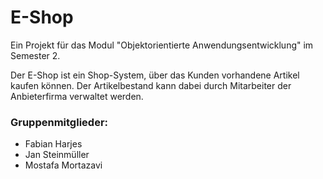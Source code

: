 # E-Shop
Ein Projekt für das Modul "Objektorientierte Anwendungsentwicklung" im Semester 2.

Der E-Shop ist ein Shop-System, über das Kunden vorhandene Artikel kaufen können. Der Artikelbestand kann
dabei durch Mitarbeiter der Anbieterfirma verwaltet werden.

### Gruppenmitglieder:
- Fabian Harjes
- Jan Steinmüller
- Mostafa Mortazavi
